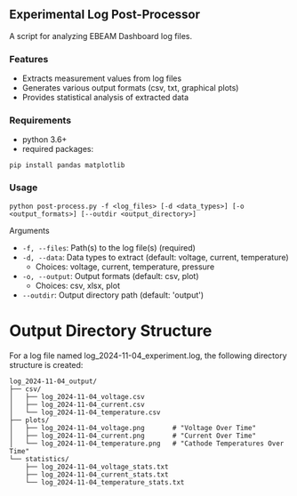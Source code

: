 ## Experimental Log Post-Processor

A script for analyzing EBEAM Dashboard log files.

### Features
- Extracts measurement values from log files
- Generates various output formats (csv, txt, graphical plots)
- Provides statistical analysis of extracted data

### Requirements 
- python 3.6+
- required packages: 
```
pip install pandas matplotlib
```

### Usage
```
python post-process.py -f <log_files> [-d <data_types>] [-o <output_formats>] [--outdir <output_directory>]
```

Arguments
- `-f, --files`: Path(s) to the log file(s) (required)
- `-d, --data`: Data types to extract (default: voltage, current, temperature)
    - Choices: voltage, current, temperature, pressure
- `-o, --output`: Output formats (default: csv, plot)
    - Choices: csv, xlsx, plot
- `--outdir`: Output directory path (default: 'output')


# Output Directory Structure
For a log file named log_2024-11-04_experiment.log, the following directory structure is created:

```
log_2024-11-04_output/
├── csv/
│   ├── log_2024-11-04_voltage.csv
│   ├── log_2024-11-04_current.csv
│   └── log_2024-11-04_temperature.csv
├── plots/
│   ├── log_2024-11-04_voltage.png       # "Voltage Over Time"
│   ├── log_2024-11-04_current.png       # "Current Over Time"
│   └── log_2024-11-04_temperature.png   # "Cathode Temperatures Over Time"
└── statistics/
    ├── log_2024-11-04_voltage_stats.txt
    ├── log_2024-11-04_current_stats.txt
    └── log_2024-11-04_temperature_stats.txt
```
